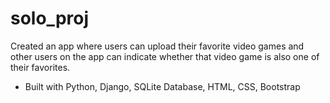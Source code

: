 # solo_proj

Created an app where users can upload their favorite video games 
and other users on the app can indicate whether that video game is also one of their favorites. 
- Built with Python, Django, SQLite Database, HTML, CSS, Bootstrap

